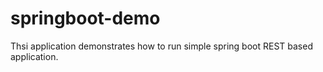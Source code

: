 # springboot-demo

Thsi application demonstrates how to run simple spring boot REST based application.

